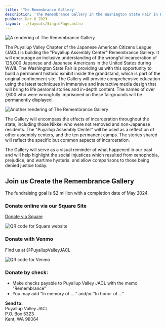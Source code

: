 ```yaml
---
title: 'The Remembrance Gallery'
description: 'The Remembrance Gallery in the Washington State Fair in Puyallup will encourage an inclusive understanding of the wrongful incarceration of 125,000 Japanese and Japanese Americans in the United States during WWII'
pubDate: Dec 8 2023
layout: ../layouts/SinglePage.astro
---
```


![A rendering of The Remembrance Gallery](/Remembrance-Gallery-Render-2.jpg)

The Puyallup Valley Chapter of the Japanese American Citizens League (JACL) is building the "Puyallup Assembly Center" Remembrance Gallery. It will encourage an inclusive understanding of the wrongful incarceration of 125,000 Japanese and Japanese Americans in the United States during WWII. The Washington State Fair is providing us with this opportunity to build a permanent historic exhibit inside the grandstand, which is part of the original confinement site. The Gallery will provide comprehensive education using the latest techniques in immersive and interactive media design that will bring to life personal stories and in-depth content. The names of over 7,600 who were wrongfully imprisoned on these fairgrounds will be permanently displayed​

![Another rendering of The Remembrance Gallery](/Remembrance-Gallery-Render-1.jpg)

The Gallery will encompass the effects of incarceration throughout the state, including those Nikkei who were not removed and non-Japanese residents.  The "Puyallup Assembly Center” will be used as a reflection of other assembly centers, and the ten permanent camps. The stories shared will reflect the specific but common aspects of incarceration.

The Gallery will serve as a visual reminder of what happened in our past and will help highlight the social injustices which resulted from xenophobia, prejudice, and wartime hysteria, and allow comparisons to those being denied justice today.

## Join us Create the Remembrance Gallery

The fundraising goal is $2 million  with a completion date of May 2024. 

### Donate online via our Square Site

[Donate via Square](https://puyallup-valley-jacl.square.site/)

![QR code for Square website](/Square-donation.jpg)

### Donate with Venmo 
Find us at @PuyallupValleyJACL 

![QR code for Venmo](/Venmo-URL.jpg)

### Donate by check:

* Make checks payable to Puyallup Valley JACL with the memo "Remembrance"
* You may add "In memory of ...." and/or "In honor of ..."

**Send to:**  
Puyallup Valley JACL  
P.O. Box 5323  
Kent, WA 98064

​